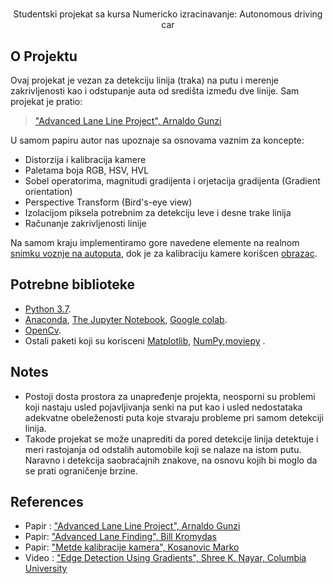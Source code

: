 
  <h1 align="center">  </h1>

  <p align="center">
    Studentski projekat sa kursa Numericko izracinavanje: Autonomous driving car
    <br />
   
 <!-- O Projektu -->
## O Projektu

Ovaj projekat je vezan za detekciju linija (traka) na putu i merenje zakrivljenosti kao i odstupanje auta od središta između dve linije. Sam projekat je pratio:
> <a href="https://chatbotslife.com/advanced-lane-line-project-7635ddca1960" > "Advanced Lane Line Project", Arnaldo Gunzi </a>

U samom papiru autor nas upoznaje sa osnovama vaznim za koncepte:

- Distorzija i kalibracija kamere
- Paletama boja RGB, HSV,  HVL
- Sobel operatorima, magnitudi gradijenta i orjetacija gradijenta (Gradient orientation)
- Perspective Transform (Bird's-eye view)
- Izolacijom piksela potrebnim za detekciju leve i desne trake linija
- Računanje zakrivljenosti linije

Na samom kraju implementiramo gore navedene elemente na  realnom [snimku voznje na autoputa](https://raw.githubusercontent.com/udacity/CarND-Vehicle-Detection/master/project_video.mp4), dok je za kalibraciju kamere korišcen [obrazac](https://docs.opencv.org/2.4/_downloads/pattern.png).

<!-- Potrebne biblioteke  -->
## Potrebne biblioteke

* [Python 3.7](https://www.python.org/).
* [Anaconda](https://www.anaconda.com/), [The Jupyter Notebook](https://jupyter.org/), [Google colab](https://colab.research.google.com/notebooks/intro.ipynb).
* [OpenCv](https://opencv.org/).
* Ostali paketi koji su korisceni [Matplotlib](https://matplotlib.org/), [NumPy](https://numpy.org/),[moviepy](https://pypi.org/project/moviepy/) .

<!-- NOTES -->
## Notes

* Postoji dosta  prostora za unapređenje projekta, neosporni su problemi koji nastaju usled pojavljivanja senki na put kao i usled nedostataka adekvatne obeleženosti puta koje stvaraju probleme pri samom detekciji linija.
* Takode projekat se može unaprediti da pored detekcije linija detektuje i meri rastojanja od odstalih automobile koji se nalaze na istom putu. Naravno i detekcija saobraćajnih znakove, na osnovu kojih bi moglo da se prati ograničenje brzine. 



<!-- REFERENCES -->
## References

* Papir : <a href="https://chatbotslife.com/advanced-lane-line-project-7635ddca1960" > "Advanced Lane Line Project", Arnaldo Gunzi </a>
* Papir: <a href="https://www.slideshare.net/BillKromydas/advanced-lane-finding" > "Advanced Lane Finding",  Bill Kromydas </a>
* Papir: <a href="https://www.fer.unizg.hr/_download/repository/Kosanovic_Marko.pdf" > "Metde kalibracije kamera",  Kosanovic Marko </a>
* Video : <a href="https://www.youtube.com/watch?v=lOEBsQodtEQ" > "Edge Detection Using Gradients",  Shree K. Nayar, Columbia University </a>

